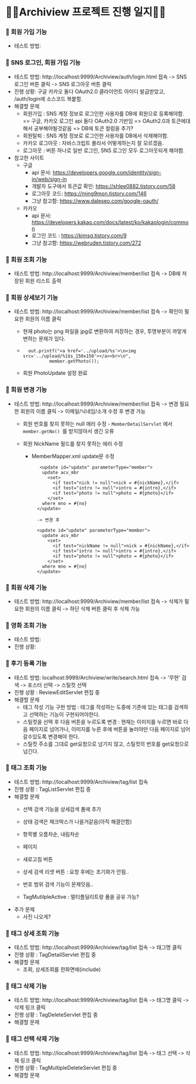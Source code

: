 # 👩‍💻Archiview 프로젝트 진행 일지👨‍💻 

### 🎯 회원 가입 기능

- 테스트 방법: 

### 🎯 SNS 로그인, 회원 가입 기능

- 테스트 방법: http://localhost:9999/Archiview/auth/login.html 접속 -> SNS 로그인 버튼 클릭 -> SNS 로그아웃 버튼 클릭
- 진행 상황: 구글 카카오 둘다 OAuth2.0 클라이언트 아이디 발급받았고, /auth/login에 소스코드 복붙함. 
- 해결할 문제
  - 회원가입 : SNS 계정 정보로 로그인한 사용자를 DB에 회원으로 등록해야함.
    => 구글, 카카오 로그인 api 둘다 OAuth2.0 기반임 => OAuth2.0과 토큰에대해서 공부해야될것같음 => DB에 토큰 컬럼을 추가?
  - 회원탈퇴 : SNS 계정 정보로 로그인한 사용자를 DB에서 삭제해야함.
  - 카카오 로그아웃 : 자바스크립트 몰라서 어떻게하는지 잘 모르겠음.
  - 로그아웃 : 버튼 하나로 일반 로그인, SNS 로그인 모두 로그아웃되게 해야함.
- 참고한 사이트
  - 구글
    - api 문서: https://developers.google.com/identity/sign-in/web/sign-in
    - 개발자 도구에서 토큰값 확인: https://shlee0882.tistory.com/58
    - 로그아웃 코드: https://ming9mon.tistory.com/146
    - 그냥 참고함: https://www.daleseo.com/google-oauth/
  - 카카오
    - api 문서: https://developers.kakao.com/docs/latest/ko/kakaologin/common
    - 로그인 코드 : https://kimsg.tistory.com/9
    - 그냥 참고함: https://webruden.tistory.com/272

### 🎯 회원 조회 기능

- 테스트 방법: http://localhost:9999/Archiview/member/list 접속 -> DB에 저장된 회원 리스트 출력

### 🎯 회원 상세보기 기능

- 테스트 방법: http://localhost:9999/Archiview/member/list 접속 -> 확인이 필요한 회원의 이름 클릭

  - 현재 photo는 png 파일을 jpg로 변환하여 저장하는 경우, 투명부분이 까맣게 변하는 문제가 있다.

  - ```
      out.printf("<a href='../upload/%s'>\n<img src='../upload/%1$s_150x150'></a><br>\n",
              member.getPhoto());
    ```

  - 회원 PhotoUpdate 설정 완료

### 🎯 회원 변경 기능

- 테스트 방법: http://localhost:9999/Archiview/member/list 접속 -> 변경 필요한 회원의 이름 클릭 -> 이메일/닉네임/소개 수정 후 변경 가능

  - 회원 번호를 찾지 못하는 null 에러 수정 - `MemberDetailServlet` 에서 `member.getNo() `를 받지않아서 생긴 오류

  - 회원 NickName 필드를 찾지 못하는 에러 수정 

    - MemberMapper.xml update문 수정

      ```
         <update id="update" parameterType="member">
          update acv_mbr
            <set>
      	      <if test="nick != null">nick = #{nickName},</if>
      	      <if test="intro != null">intro = #{intro},</if>
      	      <if test="photo != null">photo = #{photo}</if>
            </set>
          where mno = #{no}
        </update>
        
        -> 변경 후
        
        <update id="update" parameterType="member">
          update acv_mbr
            <set>
      	      <if test="nickName != null">nick = #{nickName},</if>
      	      <if test="intro != null">intro = #{intro},</if>
      	      <if test="photo != null">photo = #{photo}</if>
            </set>
          where mno = #{no}
        </update>
      ```

### 🎯 회원 삭제 기능

- 테스트 방법: http://localhost:9999/Archiview/member/list 접속 -> 삭제가 필요한 회원의 이름 클릭 -> 하단 삭제 버튼 클릭 후 삭제 가능

### 🎯 영화 조회 기능

- 테스트 방법:
- 진행 상황:

### 🎯 후기 등록 기능

- 테스트 방법: localhost:9999/Archiview/write/search.html 접속 -> '무현' 검색 -> 포스터 선택 -> 스틸컷 선택 
- 진행 상황 : ReviewEditServlet 편집 중
- 해결할 문제
  - 태그 작성 기능 구현 방법 : 태그를 작성하는 도중에 기존에 있는 태그를 검색하고 선택하는 기능이 구현되어야한다.
  - 스틸컷을 선택 후 다음 버튼을 누르도록 변경 : 현재는 이미지를 누르면 바로 다음 페이지로 넘어가나, 이미지를 누른 후에 버튼을 눌러야만 다음 페이지로 넘어갈수있도록 변경해야 한다.
  - 스틸컷 주소를 그대로 get요청으로 넘기지 않고, 스틸컷의 번호를 get요청으로 넘긴다.



### 🎯 태그 조회 기능

- 테스트 방법: http://localhost:9999/Archiview/tag/list 접속 
- 진행 상황 : TagListServlet 편집 중
- 해결할 문제
  - 선택 검색 기능을 상세검색 폼에 추가
  - 상태 검색은 체크박스가 나을거같음(아직 해결안함)
  - 항목별 오름차순, 내림차순
  - 페이지
  - 새로고침 버튼
  
  - 상세 검색 리셋 버튼 : 요청 후에는 초기화가 안됨..
  - 번호 범위 검색 기능이 문제잇음..
  - TagMutilpleActive : 멀티플딜리트랑 폼을 공유 가능?
- 추가 문제
  - 사진 나오게?

### 🎯 태그 상세 조회 기능

- 테스트 방법: http://localhost:9999/Archiview/tag/list 접속 -> 태그명 클릭 
- 진행 상황 : TagDetailServlet 편집 중
- 해결할 문제
  - 조회, 상세조회를 한화면에(include)

### 🎯 태그 삭제 기능

- 테스트 방법: http://localhost:9999/Archiview/tag/list 접속 -> 태그명 클릭 -> 삭제 링크 클릭
- 진행 상황 : TagDeleteServlet 편집 중
- 해결할 문제

### 🎯 태그 선택 삭제 기능
- 테스트 방법: http://localhost:9999/Archiview/tag/list 접속 -> 태그 선택 -> 삭제 링크 클릭
- 진행 상황 : TagMultipleDeleteServlet 편집 중
- 해결할 문제
